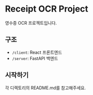 # Receipt OCR Project

영수증 OCR 프로젝트입니다.

## 구조

- `/client`: React 프론트엔드
- `/server`: FastAPI 백엔드

## 시작하기

각 디렉토리의 README.md를 참고해주세요.
